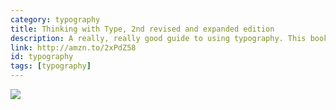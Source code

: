 ```yaml
---
category: typography
title: Thinking with Type, 2nd revised and expanded edition
description: A really, really good guide to using typography. This book is a staple for any designer that has to use even a single word. It has terminology, history, (a really helpful guide to grids in design). Get this if you plan on getting into design.
link: http://amzn.to/2xPdZ58
id: typography
tags: [typography]
---
```

<a target="_blank"  href="https://www.amazon.com/gp/product/1568989695/ref=as_li_tl?ie=UTF8&camp=1789&creative=9325&creativeASIN=1568989695&linkCode=as2&tag=compassofdesi-20&linkId=8e4e291f53692b52f3252a3564e49499"><img border="0" src="//ws-na.amazon-adsystem.com/widgets/q?_encoding=UTF8&MarketPlace=US&ASIN=1568989695&ServiceVersion=20070822&ID=AsinImage&WS=1&Format=_SL250_&tag=compassofdesi-20" ></a><img src="//ir-na.amazon-adsystem.com/e/ir?t=compassofdesi-20&l=am2&o=1&a=1568989695" width="1" height="1" border="0" alt="" style="border:none !important; margin:0px !important;" />
